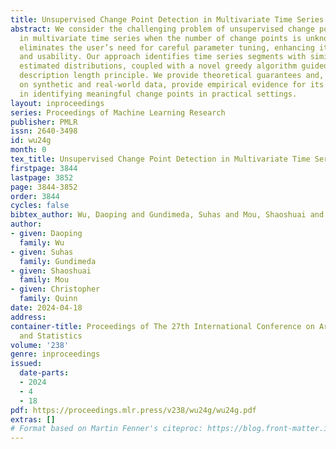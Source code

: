 ```yaml
---
title: Unsupervised Change Point Detection in Multivariate Time Series
abstract: We consider the challenging problem of unsupervised change point detection
  in multivariate time series when the number of change points is unknown. Our method
  eliminates the user’s need for careful parameter tuning, enhancing its practicality
  and usability. Our approach identifies time series segments with similar empirically
  estimated distributions, coupled with a novel greedy algorithm guided by the minimum
  description length principle. We provide theoretical guarantees and, through experiments
  on synthetic and real-world data, provide empirical evidence for its improved performance
  in identifying meaningful change points in practical settings.
layout: inproceedings
series: Proceedings of Machine Learning Research
publisher: PMLR
issn: 2640-3498
id: wu24g
month: 0
tex_title: Unsupervised Change Point Detection in Multivariate Time Series
firstpage: 3844
lastpage: 3852
page: 3844-3852
order: 3844
cycles: false
bibtex_author: Wu, Daoping and Gundimeda, Suhas and Mou, Shaoshuai and Quinn, Christopher
author:
- given: Daoping
  family: Wu
- given: Suhas
  family: Gundimeda
- given: Shaoshuai
  family: Mou
- given: Christopher
  family: Quinn
date: 2024-04-18
address:
container-title: Proceedings of The 27th International Conference on Artificial Intelligence
  and Statistics
volume: '238'
genre: inproceedings
issued:
  date-parts:
  - 2024
  - 4
  - 18
pdf: https://proceedings.mlr.press/v238/wu24g/wu24g.pdf
extras: []
# Format based on Martin Fenner's citeproc: https://blog.front-matter.io/posts/citeproc-yaml-for-bibliographies/
---
```

